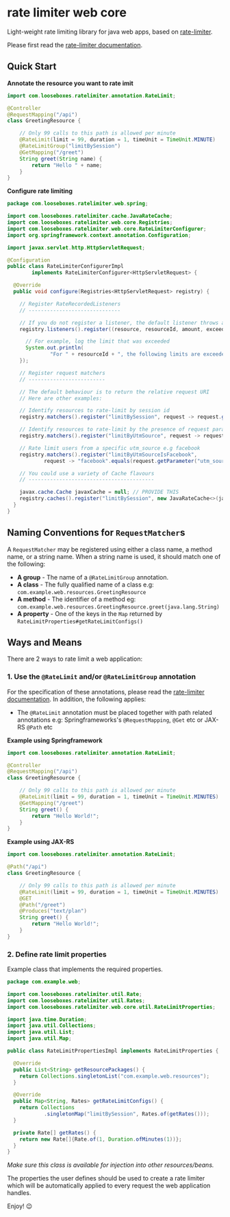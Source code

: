 # rate limiter web core

Light-weight rate limiting library for java web apps, based on
[rate-limiter](https://github.com/poshjosh/rate-limiter).

Please first read the [rate-limiter documentation](https://github.com/poshjosh/rate-limiter).

## Quick Start

__Annotate the resource you want to rate imit__

```java
import com.looseboxes.ratelimiter.annotation.RateLimit;

@Controller
@RequestMapping("/api")
class GreetingResource {

    // Only 99 calls to this path is allowed per minute
    @RateLimit(limit = 99, duration = 1, timeUnit = TimeUnit.MINUTE)
    @RateLimitGroup("limitBySession")
    @GetMapping("/greet")
    String greet(String name) {
        return "Hello " + name;
    }
}
```

__Configure rate limiting__

```java
package com.looseboxes.ratelimiter.web.spring;

import com.looseboxes.ratelimiter.cache.JavaRateCache;
import com.looseboxes.ratelimiter.web.core.Registries;
import com.looseboxes.ratelimiter.web.core.RateLimiterConfigurer;
import org.springframework.context.annotation.Configuration;

import javax.servlet.http.HttpServletRequest;

@Configuration 
public class RateLimiterConfigurerImpl
        implements RateLimiterConfigurer<HttpServletRequest> {

  @Override 
  public void configure(Registries<HttpServletRequest> registry) {

    // Register RateRecordedListeners
    // ------------------------------

    // If you do not register a listener, the default listener throws an exception
    registry.listeners().register((resource, resourceId, amount, exceededLimits) -> {

      // For example, log the limit that was exceeded
      System.out.println(
              "For " + resourceId + ", the following limits are exceeded: " + exceededLimits);
    });

    // Register request matchers
    // -------------------------

    // The default behaviour is to return the relative request URI
    // Here are other examples:

    // Identify resources to rate-limit by session id
    registry.matchers().register("limitBySession", request -> request.getSession().getId());

    // Identify resources to rate-limit by the presence of request parameter "utm_source"
    registry.matchers().register("limitByUtmSource", request -> request.getParameter("utm_source"));

    // Rate limit users from a specific utm_source e.g facebook
    registry.matchers().register("limitByUtmSourceIsFacebook",
            request -> "facebook".equals(request.getParameter("utm_source")));

    // You could use a variety of Cache flavours
    // -----------------------------------------

    javax.cache.Cache javaxCache = null; // PROVIDE THIS
    registry.caches().register("limitBySession", new JavaRateCache<>(javaxCache));
  }
}
```

## Naming Conventions for `RequestMatcher`s

A `RequestMatcher` may be registered using either a class name, a method name, or a string name.
When a string name is used, it should match one of the following:

- __A group__ - The name of a `@RateLimitGroup` annotation.
- __A class__ - The fully qualified name of a class e.g: `com.example.web.resources.GreetingResource`
- __A method__ - The identifier of a method eg: `com.example.web.resources.GreetingResource.greet(java.lang.String)`
- __A property__ - One of the keys in the `Map` returned by `RateLimitProperties#getRateLimitConfigs()`

## Ways and Means

There are 2 ways to rate limit a web application:

### 1. Use the `@RateLimit` and/or `@RateLimitGroup` annotation

For the specification of these annotations, please read the [rate-limiter documentation](https://github.com/poshjosh/rate-limiter).
In addition, the following applies:

- The `@RateLimit` annotation must be placed together with path related annotations e.g:
  Springframeworks's `@RequestMapping`, `@Get` etc or JAX-RS `@Path` etc

__Example using Springframework__

```java
import com.looseboxes.ratelimiter.annotation.RateLimit;

@Controller
@RequestMapping("/api")
class GreetingResource {

    // Only 99 calls to this path is allowed per minute
    @RateLimit(limit = 99, duration = 1, timeUnit = TimeUnit.MINUTES)
    @GetMapping("/greet")
    String greet() {
        return "Hello World!";
    }
}
```

__Example using JAX-RS__

```java
import com.looseboxes.ratelimiter.annotation.RateLimit;

@Path("/api")
class GreetingResource {

    // Only 99 calls to this path is allowed per minute
    @RateLimit(limit = 99, duration = 1, timeUnit = TimeUnit.MINUTES)
    @GET
    @Path("/greet")
    @Produces("text/plan")
    String greet() {
        return "Hello World!";
    }
}
```
  
### 2. Define rate limit properties

Example class that implements the required properties.

```java
package com.example.web;

import com.looseboxes.ratelimiter.util.Rate;
import com.looseboxes.ratelimiter.util.Rates;
import com.looseboxes.ratelimiter.web.core.util.RateLimitProperties;

import java.time.Duration;
import java.util.Collections;
import java.util.List;
import java.util.Map;

public class RateLimitPropertiesImpl implements RateLimitProperties {

  @Override
  public List<String> getResourcePackages() {
    return Collections.singletonList("com.example.web.resources");
  }

  @Override
  public Map<String, Rates> getRateLimitConfigs() {
    return Collections
            .singletonMap("limitBySession", Rates.of(getRates()));
  }

  private Rate[] getRates() {
    return new Rate[]{Rate.of(1, Duration.ofMinutes(1))};
  }
}
```

_Make sure this class is available for injection into other resources/beans._

The properties the user defines should be used to create a rate limiter which will be automatically applied to
every request the web application handles. 

Enjoy! :wink:
